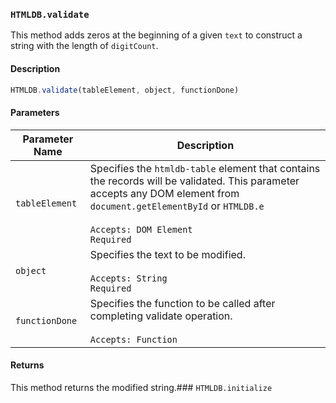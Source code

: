 ### `HTMLDB.validate`

This method adds zeros at the beginning of a given `text` to construct a string with the length of `digitCount`.

#### Description

```javascript
HTMLDB.validate(tableElement, object, functionDone)
```

#### Parameters

| Parameter Name             | Description                               |
| -------------------------- | ----------------------------------------- |
| `tableElement` | Specifies the `htmldb-table` element that contains the records will be validated. This parameter accepts any DOM element from `document.getElementById` or `HTMLDB.e`<br><br>`Accepts: DOM Element`<br>`Required` |
| `object` | Specifies the text to be modified.<br><br>`Accepts: String`<br>`Required` |
| `functionDone` | Specifies the function to be called after completing validate operation.<br><br>`Accepts: Function` |

#### Returns

This method returns the modified string.### `HTMLDB.initialize`

